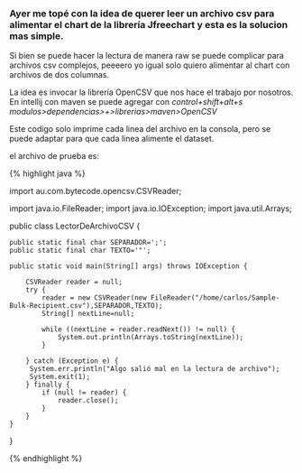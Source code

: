 ### Ayer me topé con la idea de querer leer un archivo csv para alimentar el chart de la librería Jfreechart y esta es la solucion mas simple.

Si bien se puede hacer la lectura de manera raw se puede complicar para archivos csv complejos, peeeero yo igual solo quiero alimentar al chart con archivos de dos columnas.

La idea es invocar la librería OpenCSV que nos hace el trabajo por nosotros. En intellij con maven se puede agregar con *control+shift+alt+s  modulos>dependencias>+>librerias>maven>OpenCSV*

Este codigo solo imprime cada linea del archivo en la consola, pero se puede adaptar para que cada linea alimente el dataset.

el archivo de prueba es: 




{% highlight java %}

import au.com.bytecode.opencsv.CSVReader;

import java.io.FileReader;
import java.io.IOException;
import java.util.Arrays;

public class LectorDeArchivoCSV {

    public static final char SEPARADOR=';';
    public static final char TEXTO='"';

    public static void main(String[] args) throws IOException {

        CSVReader reader = null;
        try {
            reader = new CSVReader(new FileReader("/home/carlos/Sample-Bulk-Recipient.csv"),SEPARADOR,TEXTO);
            String[] nextLine=null;

            while ((nextLine = reader.readNext()) != null) {
                System.out.println(Arrays.toString(nextLine));
            }

        } catch (Exception e) {
         System.err.println("Algo salió mal en la lectura de archivo");
         System.exit(1);
        } finally {
            if (null != reader) {
                reader.close();
            }
        }
    }
}

{% endhighlight %}